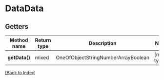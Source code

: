 # DataData

## Getters

Method name | Return type | Description | Notes
------------ | ------------- | ------------- | -------------
**getData()** | mixed | OneOfObjectStringNumberArrayBoolean | [mixed type]

[[Back to Index]](../index.md)
